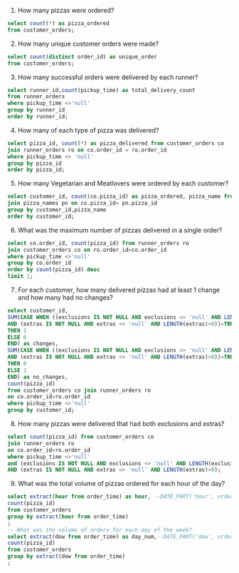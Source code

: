 1. How many pizzas were ordered?
```sql
select count(*) as pizza_ordered 
from customer_orders;
```

2. How many unique customer orders were made?
```sql
select count(distinct order_id) as unique_order 
from customer_orders;
```

3. How many successful orders were delivered by each runner?
```sql
select runner_id,count(pickup_time) as total_delivery_count
from runner_orders 
where pickup_time <>'null'
group by runner_id
order by runner_id;
```

4. How many of each type of pizza was delivered?
```sql
select pizza_id, count(*) as pizza_delivered from customer_orders co
join runner_orders ro on co.order_id = ro.order_id 
where pickup_time <> 'null'
group by pizza_id
order by pizza_id;
```

5. How many Vegetarian and Meatlovers were ordered by each 
customer?
```sql
select customer_id, count(co.pizza_id) as pizza_ordered, pizza_name from customer_orders co 
join pizza_names pn on co.pizza_id= pn.pizza_id
group by customer_id,pizza_name
order by customer_id;
```

6. What was the maximum number of pizzas delivered in a single order?
```sql
select co.order_id, count(pizza_id) from runner_orders ro 
join customer_orders co on ro.order_id=co.order_id
where pickup_time <>'null'
group by co.order_id
order by count(pizza_id) desc
limit 1;
```

7. For each customer, how many delivered pizzas had at least 1 change and how many had no changes?
```sql
select customer_id,  
SUM(CASE WHEN ((exclusions IS NOT NULL AND exclusions <> 'null' AND LENGTH(exclusions)>0)
AND (extras IS NOT NULL AND extras <> 'null' AND LENGTH(extras)>0))=TRUE
THEN 1
ELSE 0
END) as changes,
SUM(CASE WHEN ((exclusions IS NOT NULL AND exclusions <> 'null' AND LENGTH(exclusions)>0)
AND (extras IS NOT NULL AND extras <> 'null' AND LENGTH(extras)>0))=TRUE
THEN 0
ELSE 1
END) as no_changes,
count(pizza_id)
from customer_orders co join runner_orders ro 
on co.order_id=ro.order_id
where pickup_time <>'null'
group by customer_id;
```

8. How many pizzas were delivered that had both exclusions and extras?
```sql
select count(pizza_id) from customer_orders co
join runner_orders ro 
on co.order_id=ro.order_id
where pickup_time <>'null'
and (exclusions IS NOT NULL AND exclusions <> 'null' AND LENGTH(exclusions)>0)
AND (extras IS NOT NULL AND extras <> 'null' AND LENGTH(extras)>0);
```

9. What was the total volume of pizzas ordered for each hour of the day?
```sql
select extract(hour from order_time) as hour, --DATE_PART('hour', order_time)
count(pizza_id) 
from customer_orders
group by extract(hour from order_time)
;
-- What was the volume of orders for each day of the week?
select extract(dow from order_time) as day_num,--DATE_PART('dow', order_time)
count(pizza_id) 
from customer_orders
group by extract(dow from order_time)
;
```

